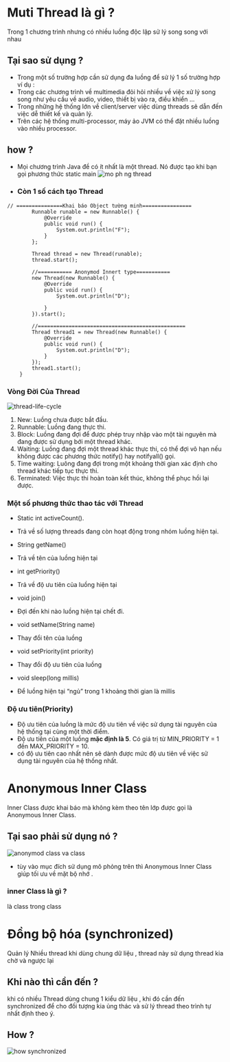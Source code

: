 # Muti Thread là gì ?
Trong 1 chương trình nhưng có nhiều luồng độc lập sử lý song song với nhau
## Tại sao sử dụng ?
* Trong một số trường hợp cần sử dụng đa luồng để sử lý 1 số trường hợp ví dụ :
 * Trong các chương trình về multimedia đỏi hỏi nhiều về việc xử lý song song như yêu cầu về audio, video, thiết bị vào ra, điều khiển ...
 * Trong những hệ thống lớn về client/server việc dùng threads sẽ dẫn đến việc dễ thiết kế và quản lý.	
 * Trên các hệ thống multi-processor, máy ảo JVM có thể đặt nhiều luồng vào nhiều processor.
 
## how ?
* Mọi chương trình Java đề có ít nhất là một thread. Nó được tạo khi bạn gọi phương thức static main
![mo ph ng thread](https://cloud.githubusercontent.com/assets/18228937/17830219/e0429ac2-66ef-11e6-9e60-fa08d295c876.png)

* ### Còn 1 số cách tạo Thread
```
// ===============Khai báo Object tường minh================
		Runnable runable = new Runnable() {
			@Override
			public void run() {
				System.out.println("F");
			}
		};
		
		Thread thread = new Thread(runable);
		thread.start();
		
		//=========== Anonymod Innert type===========
		new Thread(new Runnable() {
			@Override
			public void run() {
				System.out.println("D");
				
			}
		}).start();
		
		//================================================
		Thread thread1 = new Thread(new Runnable() {
			@Override
			public void run() {
				System.out.println("D");
			}
		});
		thread1.start();
	}
```
### Vòng Đời Của Thread
![thread-life-cycle](https://cloud.githubusercontent.com/assets/18228937/17830303/1ed63c2e-66f2-11e6-8fe9-84de88094769.jpg)

1.	New: Luồng chưa được bắt đầu.
2.	Runnable: Luồng đang thực thi.
3.	Block: Luồng đang đợi để được phép truy nhập vào một tài nguyên mà đang được sử dụng bới một thread khác.
4.	Waiting: Luồng đang đợi một thread khác thực thi, có thể đợi vô hạn nếu không được các phương thức notify() hay notifyall()   gọi.
5.	Time waiting: Luông đang đợi trong một khoảng thời gian xác định cho thread khác tiếp tục thực thi.
6.	Terminated: Việc thực thi hoàn toàn kết thúc, không thể phục hồi lại được.

### Một số phương thức thao tác với Thread
+ Static int activeCount().
 * Trả về số lượng threads đang còn hoạt động trong nhóm luồng hiện tại.
+ String getName()
 * Trả về tên của luồng hiện tại
+ int getPriority() 
 * Trả về độ ưu tiên của luồng hiện tại
+ void join()
 * Đợi đến khi nào luồng hiện tại chết đi.
+ void setName(String name)
 * Thay đổi tên của luồng
+ void setPriority(int priority)
 * Thay đổi độ ưu tiên của luồng
+ void sleep(long millis)
 * Để luồng hiện tại “ngủ” trong 1 khoảng thời gian là millis
 
### Độ ưu tiên(Priority)
* Độ ưu tiên của luồng là mức độ ưu tiên về việc sử dụng tài nguyên của hệ thống tại cùng một thời điểm.
* Độ ưu tiên của một luồng __mặc định là 5__. Có giá trị từ MIN_PRIORITY = 1 đến MAX_PRIORITY = 10. 
* có độ ưu tiên cao nhất nên sẽ dành được mức độ ưu tiên về việc sử dụng tài nguyên của hệ thống nhất.

# Anonymous Inner Class 
 Inner Class được khai báo mà không kèm theo tên lớp được gọi là Anonymous Inner Class.
 ## Tại sao phải sử dụng nó ?
![anonymod class va class](https://cloud.githubusercontent.com/assets/18228937/17830626/1b14bf3a-66fb-11e6-88ef-63299d37bf49.png)

* tùy vào mục đích sử dụng mô phỏng trên thì Anonymous Inner Class giúp tối ưu về mặt bộ nhớ .

### inner Class là gì ? 
là class trong class 

# Đồng bộ hóa (synchronized) 
Quản lý Nhiều thread khi dùng chung dữ liệu , thread này sử dụng thread kia chờ và ngược lại 
## Khi nào thì cần đến ? 
khi có nhiều Thread dùng chung 1 kiểu dữ liệu , khi đó cần đến synchronized để cho đối tượng kia ủng thác và sử lý thread theo trình tự nhất định theo ý.

## How ?
![how synchronized](https://cloud.githubusercontent.com/assets/18228937/17832045/42b83e94-6724-11e6-882c-bd6f3c9c8542.png)

 



